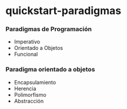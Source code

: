 # quickstart-paradigmas

### Paradigmas de Programación

- Imperativo
- Orientado a Objetos
- Funcional

### Paradigma orientado a objetos

- Encapsulamiento
- Herencia
- Polimorfismo
- Abstracción
